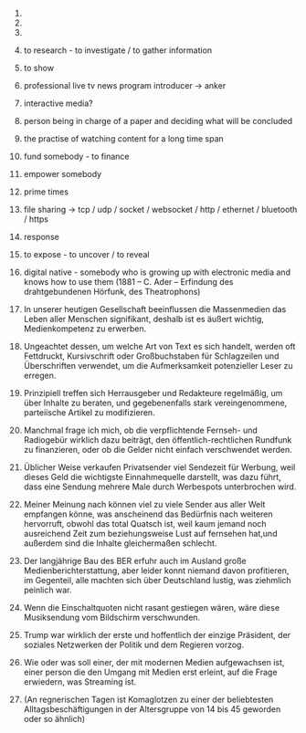 1.
2.
3.
4. to research - to investigate / to gather information
5. to show
6. professional live tv news program introducer -> anker
7. interactive media?
8. person being in charge of a paper and deciding what will be concluded
9. the practise of watching content for a long time span

2. fund somebody - to finance
3. empower somebody
4. prime times
5. file sharing -> tcp / udp / socket / websocket / http / ethernet / bluetooth / https
6. response
7. to expose - to uncover / to reveal
8. digital native - somebody who is growing up with electronic media and knows how to use them (1881 – C. Ader – Erfindung des drahtgebundenen Hörfunk, des Theatrophons)

1. In unserer heutigen Gesellschaft beeinflussen die Massenmedien das Leben aller Menschen signifikant, deshalb ist es äußert wichtig, Medienkompetenz zu erwerben.
2. Ungeachtet dessen, um welche Art von Text es sich handelt, werden oft Fettdruckt, Kursivschrift oder Großbuchstaben für Schlagzeilen und Überschriften verwendet, um die Aufmerksamkeit potenzieller Leser zu erregen.
3. Prinzipiell treffen sich Herrausgeber und Redakteure regelmäßig, um über Inhalte zu beraten, und gegebenenfalls stark vereingenommene, parteiische Artikel zu modifizieren.
4. Manchmal frage ich mich, ob die verpflichtende Fernseh- und Radiogebür wirklich dazu beiträgt, den öffentlich-rechtlichen Rundfunk zu finanzieren, oder ob die Gelder nicht einfach verschwendet werden.
5. Üblicher Weise verkaufen Privatsender viel Sendezeit für Werbung, weil dieses Geld die wichtigste Einnahmequelle darstellt, was dazu führt, dass eine Sendung mehrere Male durch Werbespots unterbrochen wird.
6. Meiner Meinung nach können viel zu viele Sender aus aller Welt empfangen könne, was anscheinend das Bedürfnis nach weiteren hervorruft, obwohl das total Quatsch ist, weil kaum jemand noch ausreichend Zeit zum beziehungsweise Lust auf fernsehen hat,und außerdem sind die Inhalte gleichermaßen schlecht.
7. Der langjährige Bau des BER erfuhr auch im Ausland große Medienberichterstattung, aber leider konnt niemand davon profitieren, im Gegenteil, alle machten sich über Deutschland lustig, was ziehmlich peinlich war.
8. Wenn die Einschaltquoten nicht rasant gestiegen wären, wäre diese Musiksendung vom Bildschirm verschwunden.
9. Trump war wirklich der erste und hoffentlich der einzige Präsident, der soziales Netzwerken der Politik und dem Regieren vorzog.
10. Wie oder was soll einer, der mit modernen Medien aufgewachsen ist, einer person die den Umgang mit Medien erst erleint, auf die Frage erwiedern, was Streaming ist.
11. (An regnerischen Tagen ist Komaglotzen zu einer der beliebtesten Alltagsbeschäftigungen in der Altersgruppe von 14 bis 45 geworden oder so ähnlich)
